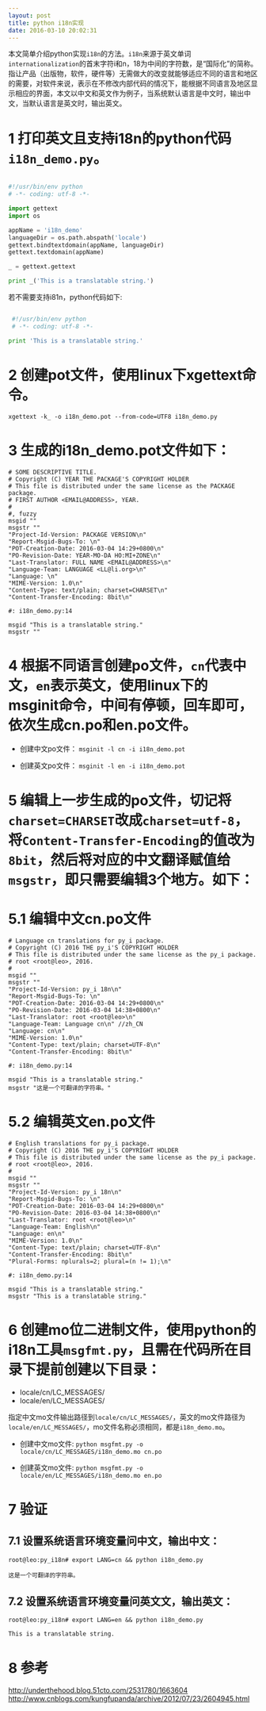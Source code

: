 ```yaml
---
layout: post
title: python i18n实现
date: 2016-03-10 20:02:31
---
```


本文简单介绍python实现`i18n`的方法。`i18n`来源于英文单词`internationalization`的首末字符i和n，18为中间的字符数，是“国际化”的简称。指让产品（出版物，软件，硬件等）无需做大的改变就能够适应不同的语言和地区的需要，对软件来说，表示在不修改内部代码的情况下，能根据不同语言及地区显示相应的界面，本文以中文和英文作为例子，当系统默认语言是中文时，输出中文，当默认语言是英文时，输出英文。


# 1 打印英文且支持i18n的python代码`i18n_demo.py`。

```python

#!/usr/bin/env python
# -*- coding: utf-8 -*-

import gettext
import os

appName = 'i18n_demo'
languageDir = os.path.abspath('locale')
gettext.bindtextdomain(appName, languageDir)
gettext.textdomain(appName)

_ = gettext.gettext

print _('This is a translatable string.')
```

若不需要支持i81n，python代码如下:


```python

 #!/usr/bin/env python
 # -*- coding: utf-8 -*-

print 'This is a translatable string.'

```


# 2 创建pot文件，使用linux下xgettext命令。

`xgettext -k_ -o i18n_demo.pot --from-code=UTF8 i18n_demo.py`

# 3 生成的i18n_demo.pot文件如下：

```
# SOME DESCRIPTIVE TITLE.
# Copyright (C) YEAR THE PACKAGE'S COPYRIGHT HOLDER
# This file is distributed under the same license as the PACKAGE package.
# FIRST AUTHOR <EMAIL@ADDRESS>, YEAR.
#
#, fuzzy
msgid ""
msgstr ""
"Project-Id-Version: PACKAGE VERSION\n"
"Report-Msgid-Bugs-To: \n"
"POT-Creation-Date: 2016-03-04 14:29+0800\n"
"PO-Revision-Date: YEAR-MO-DA HO:MI+ZONE\n"
"Last-Translator: FULL NAME <EMAIL@ADDRESS>\n"
"Language-Team: LANGUAGE <LL@li.org>\n"
"Language: \n"
"MIME-Version: 1.0\n"
"Content-Type: text/plain; charset=CHARSET\n"
"Content-Transfer-Encoding: 8bit\n"

#: i18n_demo.py:14

msgid "This is a translatable string."
msgstr ""
```

# 4 根据不同语言创建po文件，`cn`代表中文，`en`表示英文，使用linux下的msginit命令，中间有停顿，回车即可，依次生成cn.po和en.po文件。

- 创建中文po文件： `msginit -l cn -i i18n_demo.pot`

- 创建英文po文件： `msginit -l en -i i18n_demo.pot`

# 5 编辑上一步生成的po文件，切记将`charset=CHARSET`改成`charset=utf-8`，将`Content-Transfer-Encoding`的值改为`8bit`，然后将对应的中文翻译赋值给`msgstr`，即只需要编辑3个地方。如下：

# 5.1 编辑中文cn.po文件

```
# Language cn translations for py_i package.
# Copyright (C) 2016 THE py_i'S COPYRIGHT HOLDER
# This file is distributed under the same license as the py_i package.
# root <root@leo>, 2016.
#
msgid ""
msgstr ""
"Project-Id-Version: py_i 18n\n"
"Report-Msgid-Bugs-To: \n"
"POT-Creation-Date: 2016-03-04 14:29+0800\n"
"PO-Revision-Date: 2016-03-04 14:38+0800\n"
"Last-Translator: root <root@leo>\n"
"Language-Team: Language cn\n" //zh_CN
"Language: cn\n"
"MIME-Version: 1.0\n"
"Content-Type: text/plain; charset=UTF-8\n"
"Content-Transfer-Encoding: 8bit\n"

#: i18n_demo.py:14

msgid "This is a translatable string."
msgstr "这是一个可翻译的字符串。"
```

# 5.2 编辑英文en.po文件

```
# English translations for py_i package.
# Copyright (C) 2016 THE py_i'S COPYRIGHT HOLDER
# This file is distributed under the same license as the py_i package.
# root <root@leo>, 2016.
#
msgid ""
msgstr ""
"Project-Id-Version: py_i 18n\n"
"Report-Msgid-Bugs-To: \n"
"POT-Creation-Date: 2016-03-04 14:29+0800\n"
"PO-Revision-Date: 2016-03-04 14:38+0800\n"
"Last-Translator: root <root@leo>\n"
"Language-Team: English\n"
"Language: en\n"
"MIME-Version: 1.0\n"
"Content-Type: text/plain; charset=UTF-8\n"
"Content-Transfer-Encoding: 8bit\n"
"Plural-Forms: nplurals=2; plural=(n != 1);\n"

#: i18n_demo.py:14

msgid "This is a translatable string."
msgstr "This is a translatable string."
```

# 6 创建mo位二进制文件，使用python的i18n工具`msgfmt.py`，且需在代码所在目录下提前创建以下目录：

- locale/cn/LC_MESSAGES/
- locale/en/LC_MESSAGES/

指定中文mo文件输出路径到`locale/cn/LC_MESSAGES/`，英文的mo文件路径为`locale/en/LC_MESSAGES/`，mo文件名称必须相同，都是`i18n_demo.mo`。

- 创建中文mo文件: `python msgfmt.py -o locale/cn/LC_MESSAGES/i18n_demo.mo cn.po`

- 创建英文mo文件: `python msgfmt.py -o locale/en/LC_MESSAGES/i18n_demo.mo en.po`

# 7 验证

## 7.1 设置系统语言环境变量问中文，输出中文：

```
root@leo:py_i18n# export LANG=cn && python i18n_demo.py

这是一个可翻译的字符串。
```

## 7.2 设置系统语言环境变量问英文文，输出英文：

```
root@leo:py_i18n# export LANG=en && python i18n_demo.py

This is a translatable string.

```

# 8 参考

http://underthehood.blog.51cto.com/2531780/1663604
http://www.cnblogs.com/kungfupanda/archive/2012/07/23/2604945.html
